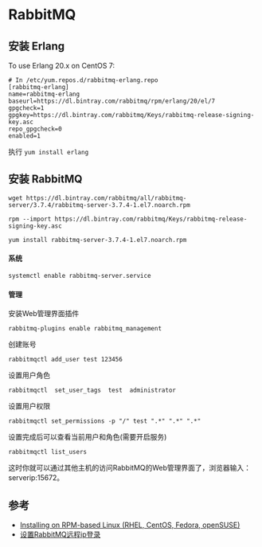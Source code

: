 # RabbitMQ

## 安装 Erlang

To use Erlang 20.x on CentOS 7:

```
# In /etc/yum.repos.d/rabbitmq-erlang.repo
[rabbitmq-erlang]
name=rabbitmq-erlang
baseurl=https://dl.bintray.com/rabbitmq/rpm/erlang/20/el/7
gpgcheck=1
gpgkey=https://dl.bintray.com/rabbitmq/Keys/rabbitmq-release-signing-key.asc
repo_gpgcheck=0
enabled=1
```

执行 `yum install erlang`

## 安装 RabbitMQ

```
wget https://dl.bintray.com/rabbitmq/all/rabbitmq-server/3.7.4/rabbitmq-server-3.7.4-1.el7.noarch.rpm

rpm --import https://dl.bintray.com/rabbitmq/Keys/rabbitmq-release-signing-key.asc

yum install rabbitmq-server-3.7.4-1.el7.noarch.rpm
```

#### 系统

```
systemctl enable rabbitmq-server.service
```

#### 管理

安装Web管理界面插件

```
rabbitmq-plugins enable rabbitmq_management
```

创建账号

```
rabbitmqctl add_user test 123456
```

设置用户角色

```
rabbitmqctl  set_user_tags  test  administrator
```

设置用户权限

```
rabbitmqctl set_permissions -p "/" test ".*" ".*" ".*"
```

设置完成后可以查看当前用户和角色(需要开启服务)

```
rabbitmqctl list_users
```

这时你就可以通过其他主机的访问RabbitMQ的Web管理界面了，浏览器输入：serverip:15672。

## 参考
- [Installing on RPM-based Linux (RHEL, CentOS, Fedora, openSUSE)](https://www.rabbitmq.com/install-rpm.html)
- [设置RabbitMQ远程ip登录](https://www.jianshu.com/p/e3af4cf97820)





